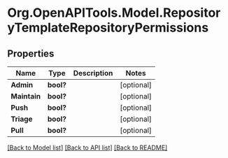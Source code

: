 # Org.OpenAPITools.Model.RepositoryTemplateRepositoryPermissions

## Properties

Name | Type | Description | Notes
------------ | ------------- | ------------- | -------------
**Admin** | **bool?** |  | [optional] 
**Maintain** | **bool?** |  | [optional] 
**Push** | **bool?** |  | [optional] 
**Triage** | **bool?** |  | [optional] 
**Pull** | **bool?** |  | [optional] 

[[Back to Model list]](../README.md#documentation-for-models) [[Back to API list]](../README.md#documentation-for-api-endpoints) [[Back to README]](../README.md)

